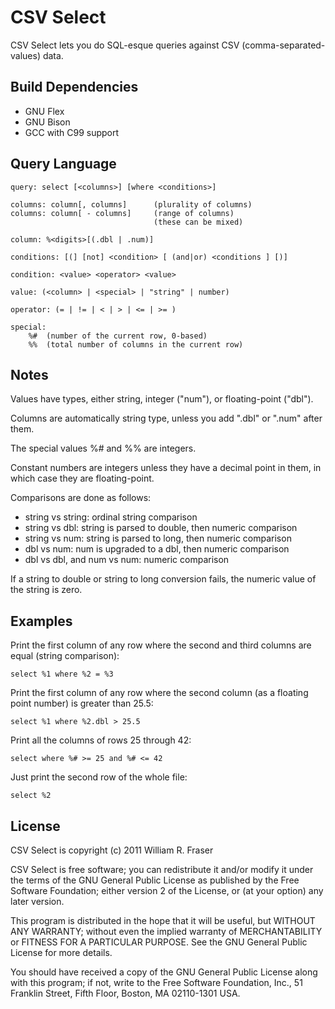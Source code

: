 CSV Select
==========

CSV Select lets you do SQL-esque queries against CSV (comma-separated-values)
data.

Build Dependencies
------------------

* GNU Flex
* GNU Bison
* GCC with C99 support

Query Language
--------------

    query: select [<columns>] [where <conditions>]

    columns: column[, columns]      (plurality of columns)
    columns: column[ - columns]     (range of columns)
                                    (these can be mixed)

    column: %<digits>[(.dbl | .num)]

    conditions: [(] [not] <condition> [ (and|or) <conditions ] [)]

    condition: <value> <operator> <value>

    value: (<column> | <special> | "string" | number)

    operator: (= | != | < | > | <= | >= )

    special:
        %#  (number of the current row, 0-based)
        %%  (total number of columns in the current row)

Notes
-----

Values have types, either string, integer ("num"), or floating-point ("dbl").

Columns are automatically string type, unless you add ".dbl" or ".num" after them.

The special values %# and %% are integers.

Constant numbers are integers unless they have a decimal point in them, in which case they are floating-point.

Comparisons are done as follows:

* string vs string: ordinal string comparison
* string vs dbl: string is parsed to double, then numeric comparison
* string vs num: string is parsed to long, then numeric comparison
* dbl vs num: num is upgraded to a dbl, then numeric comparison
* dbl vs dbl, and num vs num: numeric comparison

If a string to double or string to long conversion fails, the numeric value of the string is zero.

Examples
--------

Print the first column of any row where the second and third columns are equal (string comparison):

    select %1 where %2 = %3

Print the first column of any row where the second column (as a floating point number) is greater than 25.5:

    select %1 where %2.dbl > 25.5

Print all the columns of rows 25 through 42:

    select where %# >= 25 and %# <= 42

Just print the second row of the whole file:
    
    select %2

License
-------

CSV Select is copyright (c) 2011 William R. Fraser

CSV Select is free software; you can redistribute it and/or modify it under the terms of the GNU General Public License as published by the Free Software Foundation; either version 2 of the License, or (at your option) any later version.

This program is distributed in the hope that it will be useful, but WITHOUT ANY WARRANTY; without even the implied warranty of MERCHANTABILITY or FITNESS FOR A PARTICULAR PURPOSE.
See the GNU General Public License for more details.

You should have received a copy of the GNU General Public License along with this program; if not, write to the Free Software Foundation, Inc., 51 Franklin Street, Fifth Floor, Boston, MA 02110-1301 USA.
